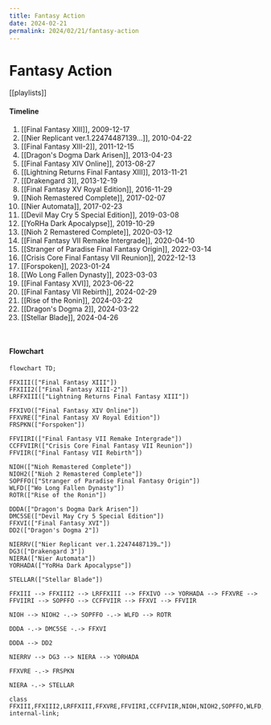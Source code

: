 ```yaml
---
title: Fantasy Action
date: 2024-02-21
permalink: 2024/02/21/fantasy-action
---
```


# Fantasy Action

[[playlists]]

#### Timeline

1. [[Final Fantasy XIII]], 2009-12-17
2. [[Nier Replicant ver.1.22474487139…]], 2010-04-22
3. [[Final Fantasy XIII-2]], 2011-12-15
4. [[Dragon's Dogma Dark Arisen]], 2013-04-23
5. [[Final Fantasy XIV Online]], 2013-08-27
6. [[Lightning Returns Final Fantasy XIII]], 2013-11-21
7. [[Drakengard 3]], 2013-12-19
8. [[Final Fantasy XV Royal Edition]], 2016-11-29
9. [[Nioh Remastered Complete]], 2017-02-07
10. [[Nier Automata]], 2017-02-23
11. [[Devil May Cry 5 Special Edition]], 2019-03-08
12. [[YoRHa Dark Apocalypse]], 2019-10-29
13. [[Nioh 2 Remastered Complete]], 2020-03-12
14. [[Final Fantasy VII Remake Intergrade]], 2020-04-10
15. [[Stranger of Paradise Final Fantasy Origin]], 2022-03-14
16. [[Crisis Core Final Fantasy VII Reunion]], 2022-12-13
17. [[Forspoken]], 2023-01-24
18. [[Wo Long Fallen Dynasty]], 2023-03-03
19. [[Final Fantasy XVI]], 2023-06-22
20. [[Final Fantasy VII Rebirth]], 2024-02-29
21. [[Rise of the Ronin]], 2024-03-22
22. [[Dragon's Dogma 2]], 2024-03-22
23. [[Stellar Blade]], 2024-04-26


<p><br></p>

#### Flowchart

```mermaid
flowchart TD;

FFXIII(["Final Fantasy XIII"])
FFXIII2(["Final Fantasy XIII-2"])
LRFFXIII(["Lightning Returns Final Fantasy XIII"])

FFXIVO(["Final Fantasy XIV Online"])
FFXVRE(["Final Fantasy XV Royal Edition"]) 
FRSPKN(["Forspoken"])

FFVIIRI(["Final Fantasy VII Remake Intergrade"])
CCFFVIIR(["Crisis Core Final Fantasy VII Reunion"])
FFVIIR(["Final Fantasy VII Rebirth"])

NIOH(["Nioh Remastered Complete"])
NIOH2(["Nioh 2 Remastered Complete"])
SOPFFO(["Stranger of Paradise Final Fantasy Origin"])
WLFD(["Wo Long Fallen Dynasty"])
ROTR(["Rise of the Ronin"])

DDDA(["Dragon's Dogma Dark Arisen"])
DMC5SE(["Devil May Cry 5 Special Edition"])
FFXVI(["Final Fantasy XVI"])
DD2(["Dragon's Dogma 2"])

NIERRV(["Nier Replicant ver.1.22474487139…"])
DG3(["Drakengard 3"])
NIERA(["Nier Automata"])
YORHADA(["YoRHa Dark Apocalypse"])

STELLAR(["Stellar Blade"])

FFXIII --> FFXIII2 --> LRFFXIII --> FFXIVO --> YORHADA --> FFXVRE --> FFVIIRI --> SOPFFO --> CCFFVIIR --> FFXVI --> FFVIIR

NIOH --> NIOH2 -.-> SOPFFO -.-> WLFD --> ROTR

DDDA -.-> DMC5SE -.-> FFXVI

DDDA --> DD2

NIERRV --> DG3 --> NIERA --> YORHADA

FFXVRE -.-> FRSPKN

NIERA -.-> STELLAR

class FFXIII,FFXIII2,LRFFXIII,FFXVRE,FFVIIRI,CCFFVIIR,NIOH,NIOH2,SOPFFO,WLFD,DDDA,DMC5SE,FFXVI,FFVIIR,ROTR,FFXIVO,DG3,NIERRV,NIERA,YORHADA,DD2,FRSPKN,STELLAR internal-link;

```
